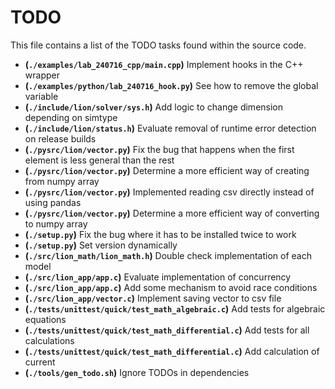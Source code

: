 # TODO
This file contains a list of the TODO tasks found within the source code.
- **(`./examples/lab_240716_cpp/main.cpp`)** Implement hooks in the C++ wrapper
- **(`./examples/python/lab_240716_hook.py`)** See how to remove the global variable
- **(`./include/lion/solver/sys.h`)** Add logic to change dimension depending on simtype
- **(`./include/lion/status.h`)** Evaluate removal of runtime error detection on release builds
- **(`./pysrc/lion/vector.py`)** Fix the bug that happens when the first element is less general than the rest
- **(`./pysrc/lion/vector.py`)** Determine a more efficient way of creating from numpy array
- **(`./pysrc/lion/vector.py`)** Implemented reading csv directly instead of using pandas
- **(`./pysrc/lion/vector.py`)** Determine a more efficient way of converting to numpy array
- **(`./setup.py`)** Fix the bug where it has to be installed twice to work
- **(`./setup.py`)** Set version dynamically
- **(`./src/lion_math/lion_math.h`)** Double check implementation of each model
- **(`./src/lion_app/app.c`)** Evaluate implementation of concurrency
- **(`./src/lion_app/app.c`)** Add some mechanism to avoid race conditions
- **(`./src/lion_app/vector.c`)** Implement saving vector to csv file
- **(`./tests/unittest/quick/test_math_algebraic.c`)** Add tests for algebraic equations
- **(`./tests/unittest/quick/test_math_differential.c`)** Add tests for all calculations
- **(`./tests/unittest/quick/test_math_differential.c`)** Add calculation of current
- **(`./tools/gen_todo.sh`)** Ignore TODOs in dependencies
